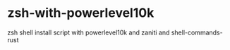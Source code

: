 # zsh-with-powerlevel10k
zsh shell install script with powerlevel10k and zaniti and shell-commands-rust
